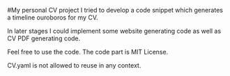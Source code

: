 #My personal CV project
I tried to develop a code snippet which generates a timeline ouroboros for my CV.

In later stages I could implement some website generating code as well as CV PDF generating code.

Feel free to use the code. The code part is MIT License. 

CV.yaml is not allowed to reuse in any context.
